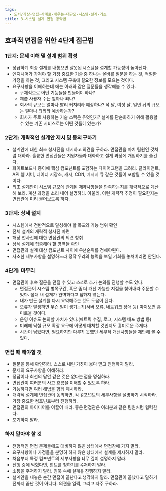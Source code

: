 ```yaml
---
tags:
  - 도서/가상-면접-사례로-배우는-대규모-시스템-설계-기초
title: 3-시스템 설계 면접 공략법
---
```




## 효과적 면접을 위한 4단계 접근법

### 1단계: 문제 이해 및 설계 범위 확정

- 성급하계 최종 설계를 내놓으면 잘못된 시스템을 설계할 가능성이 높아진다.
- 엔지니어가 가져야 할 가장 중요한 기술 중 하나는 올바를 질문을 하는 것, 적절한 가정을 하는 것, 그리고 시스템 구축에 필요한 정보를 모으는 것이다.
- 요구사항을 이해하는데 에는 아래와 같은 질문들을 생각해볼 수 있다.
	- 구체적으로 어떤 기능들을 만들어야 하나?
	- 제품 사용자 수는 얼마나 되나?
	- 회사의 규모는 얼마나 빨리 커지리라 예상하나? 석 달, 여섯 달, 일년 뒤의 규모는 얼마나 되리라 예상하는가?
	- 회사가 주로 사용하는 기술 스택은 무엇인가? 설계를 단순화하기 위해 활용할 수 있는 기존 서비스로는 어떤 것들이 있는가?

### 2단계: 개략적인 설계안 제시 및 동의 구하기

- 설계안에 대한 최초 청사진을 제시하고 의견을 구하라. 면접관을 마치 팀원인 것처럼 대하라. 훌륭한 면접관들은 지원자들과 대화하고 설계 과정에 개입하기를 즐긴다.
- 화이트보드나 종이에 핵심 컴포넌트를 포함하는 다이어그램을 그려라. 클라이언트, API 웹 서버, 데이터 저장소, 캐시, CDN, 메시지 큐 같은 것들이 포함될 수 있을 것이다.
- 최초 설계안이 시스템 규모에 관계된 제약사항들을 만족하는지를 개략적으로 계산해 보라. 계산 과정을 소리 내어 설명하라. 아울러, 이런 개략적 추정이 필요한지는 면접관에 미리 물어보도록 하자.

### 3단계: 상세 설계

- 시스템에서 전반적으로 달성해야 할 목표와 기능 범위 확인
- 전체 설계의 개략적 청사진 마련
- 해당 천사진에 대한 면접관의 의견 청취
- 상세 설계에 집중해야 할 영역들 확인
- 면접관과 설계 대상 컴포넌트 사이에 우선순위를 정해야된다.
- 사소한 세부사항을 설명하느라 정작 우리의 능력을 보일 기회를 놓쳐버리면 안된다.

### 4단계: 마무리

- 면접관이 후속 질문을 던질 수 있고 스스로 추가 논의를 진행할 수도 있다.
	- 면접관이 시스템 병목구간, 혹은 좀 더 개선 가능한 지점을 찾아내라 주문할 수 있다. 절대 내 설계가 완벽하다고 답하지 않는다.
	- 내가 만든 설계를 다시 요약해주는 것도 도움이 된다.
	- 오류가 발생하면 무슨 일이 생기는지(서버 오류, 네트워크 장애 등) 따져보면 흥미로울 것이다.
	- 운영 이슈도 논의할 가치가 있다.(매트릭 수집, 로그, 시스템 배포 방법 등)
	- 미래에 닥칠 규모 확장 요구에 어떻게 대처할 것인지도 흥미로운 주제다.
	- 시간이 남았다면, 필요하지만 다루지 못했던 세부적 개선사항들을 제안해 볼 수 있다.

### 면접 때 해야할 것

- 질문을 통해 확인하라. 스스로 내린 가정이 옳다 믿고 진행하지 말라.
- 문제의 요구사항을 이해하라.
- 정답이나 최선의 답안 같은 것은 없다는 점을 명심하라.
- 면접관이 여러분의 사고 흐름을 이해할 수 있도록 하라.
- 가능하다면 여러 해법을 함께 제시하라.
- 개략적 설계에 면접관이 동의하면, 각 컴포넌트의 세부사항을 설명하기 시작하라. 가장 중요한 컴포넌트부터 진행하라.
- 면접관의 아이디어를 이끌어 내라. 좋은 면접관은 여러분과 같은 팀원처럼 협력한다.
- 포기하지 말라.

### 하지 말아야 할 것

- 전형적인 면접 문제들에도 대비하지 않은 상태에서 면접장에 가지 말라.
- 요구사항이나 가정들을 분명히 하지 않은 상태에서 설계를 제시하지 말라.
- 처음부터 특정 컴포넌트의 세부사항을 너무 깊이 설명하지 말라.
- 진행 중에 막혔다면, 힌트를 청하기를 주저하지 말라.
- 소통을 주저하지 말라. 침묵 속에 설계를 진행하지 말라.
- 설계안을 내놓은 순간 면접이 끝난다고 생각하지 말라. 면접관이 끝났다고 말하기 전까지 끝난 것이 아니다. 의견을 일찍, 그리고 자주 구하라.
